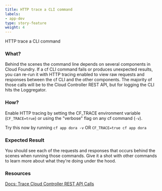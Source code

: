 ```yaml
---
title: HTTP trace a CLI command
labels:
- app-dev
type: story-feature
weight: 4
---
```


HTTP trace a CLI command
### What?
Behind the scenes the command line depends on several components in Cloud Foundry. If a cf CLI command fails or produces unexpected results, you can re-run it with HTTP tracing enabled to view raw requests and responses between the cf CLI and the other components. The majority of those calls will be to the Cloud Controller REST API, but for logging the CLI hits the Loggregator.

### How?
Enable HTTP tracing by setting the CF_TRACE environment variable (`CF_TRACE=true`) or using the "verbose" flag on any cf command (`-v`).

Try this now by running `cf app dora -v` OR `CF_TRACE=true cf app dora`

### Expected Result
You should see each of the requests and responses that occurs behind the scenes when running those commands. Give it a shot with other commands to learn more about what they're doing under the hood.

### Resources
[Docs: Trace Cloud Controller REST API Calls](https://docs.cloudfoundry.org/devguide/deploy-apps/troubleshoot-app-health.html#trace)